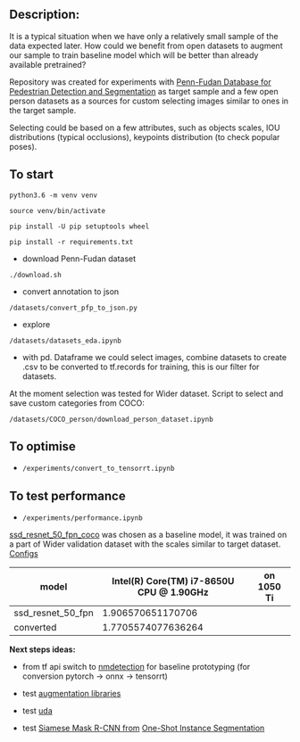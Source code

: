   

## Description:

  

  

It is a typical situation when we have only a relatively small sample of the data expected later. How could we benefit from open datasets to augment our sample to train baseline model which will be better than already available pretrained?

  

  

Repository was created for experiments with [Penn-Fudan Database for Pedestrian Detection and Segmentation](https://www.cis.upenn.edu/~jshi/ped_html/) as target sample and a few open person datasets as a sources for custom selecting images similar to ones in the target sample.

Selecting could be based on a few attributes, such as objects scales, IOU distributions (typical occlusions), keypoints distribution (to check popular poses).

  
  

  

## To start

  

`python3.6 -m venv venv`

`source venv/bin/activate`

`pip install -U pip setuptools wheel`

`pip install -r requirements.txt`

  

  

- download Penn-Fudan dataset

`./download.sh`

- convert annotation to json

`/datasets/convert_pfp_to_json.py`

  

  

- explore

  

`/datasets/datasets_eda.ipynb`

  

- with pd. Dataframe we could select images, combine datasets to create .csv to be converted to tf.records for training, this is our filter for datasets.

  

At the moment selection was tested for Wider dataset. Script to select and save custom categories from COCO:

`/datasets/COCO_person/download_person_dataset.ipynb`

  

## To optimise

  

-  `/experiments/convert_to_tensorrt.ipynb`

  

## To test performance

  

-  `/experiments/performance.ipynb`

[ssd_resnet_50_fpn_coco](http://download.tensorflow.org/models/object_detection/ssd_resnet50_v1_fpn_shared_box_predictor_640x640_coco14_sync_2018_07_03.tar.gz) was chosen as a baseline model, it was trained on a part of Wider validation dataset with the scales similar to target dataset. [Configs](https://github.com/olesiastetsiuk/Custom-selector-from-person-datasets/tree/master/experiments/models/ssd_resnet_50_fpn/configs)

  
 
|model|Intel(R) Core(TM) i7-8650U CPU @ 1.90GHz  |on 1050 Ti
|--|--|--|
|ssd_resnet_50_fpn  | 1.906570651170706 |
|converted|1.7705574077636264


  
  
  

**Next steps ideas:**

  

- from tf api switch to [nmdetection](https://github.com/open-mmlab/mmdetection) for baseline prototyping (for conversion pytorch -> onnx -> tensorrt)

  

- test [augmentation libraries](https://github.com/albumentations-team/albumentations)

  

- test [uda](https://github.com/vfdev-5/UDA-pytorch)

  

- test [Siamese Mask R-CNN from](https://github.com/bethgelab/siamese-mask-rcnn) [One-Shot Instance Segmentation](https://arxiv.org/abs/1811.11507)